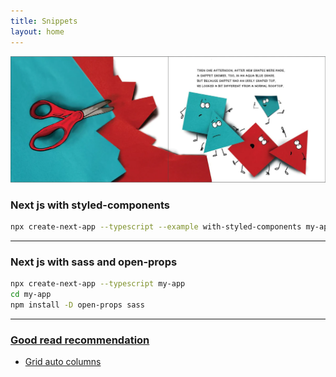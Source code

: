 ```yaml
---
title: Snippets
layout: home
---
```


![hero](./assets/images/0991248287.PT02_1200x1200.webp)

### Next js with styled-components
```bash
npx create-next-app --typescript --example with-styled-components my-app
```

<hr>

### Next js with sass and open-props
```bash
npx create-next-app --typescript my-app
cd my-app
npm install -D open-props sass
```

<hr>

### <u>Good read recommendation</u>

- [Grid auto columns](https://css-tricks.com/almanac/properties/g/grid-template-columns/)
